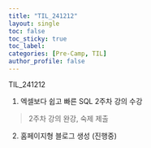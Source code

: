 ```yaml
---
title: "TIL_241212"
layout: single
toc: false
toc_sticky: true
toc_label: 
categories: [Pre-Camp, TIL]
author_profile: false
---
```


TIL_241212

1. 엑셀보다 쉽고 빠른 SQL 2주차 강의 수강
> 2주차 강의 완강, 숙제 제출

2. 홈페이지형 블로그 생성 (진행중)
